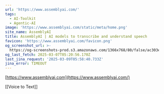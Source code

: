 ```yaml
---
url: 'https://www.assemblyai.com/'
tags:
  - AI-Toolkit
  - Agentic-AI
image: 'https://www.assemblyai.com/static/meta/home.png'
site_name: AssemblyAI
title: AssemblyAI | AI models to transcribe and understand speech
favicon: 'https://www.assemblyai.com/favicon.png'
og_screenshot_url: >-
  https://og-screenshots-prod.s3.amazonaws.com/1366x768/80/false/ac303e13b2836f26b643b87ccac1b193851d34339cec90f47833dd7920090d0d.jpeg
og_last_fetch: 2025-03-07T05:20:56.170Z
last_jina_request: '2025-03-09T05:58:40.733Z'
jina_error: TIMEOUT
---
```


[https://www.assemblyai.com](https://www.assemblyai.com/)

[[Voice to Text]]

